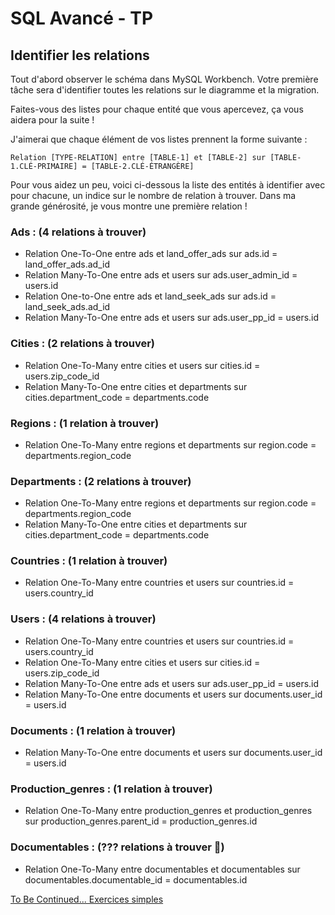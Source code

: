 # SQL Avancé - TP

## Identifier les relations

Tout d'abord observer le schéma dans MySQL Workbench.
Votre première tâche sera d'identifier toutes les relations sur le diagramme et la migration.

Faites-vous des listes pour chaque entité que vous apercevez, ça vous aidera pour la suite !

J'aimerai que chaque élément de vos listes prennent la forme suivante :

```
Relation [TYPE-RELATION] entre [TABLE-1] et [TABLE-2] sur [TABLE-1.CLÉ-PRIMAIRE] = [TABLE-2.CLÉ-ÉTRANGÈRE]
```

Pour vous aidez un peu, voici ci-dessous la liste des entités à identifier avec pour chacune, un indice sur le nombre de relation à trouver.
Dans ma grande générosité, je vous montre une première relation !

### Ads : (4 relations à trouver)

-   Relation One-To-One entre ads et land_offer_ads sur ads.id = land_offer_ads.ad_id
-   Relation Many-To-One entre ads et users sur ads.user_admin_id = users.id
-   Relation One-to-One entre ads et land_seek_ads sur ads.id = land_seek_ads.ad_id
-   Relation Many-To-One entre ads et users sur ads.user_pp_id = users.id

### Cities : (2 relations à trouver)

-   Relation One-To-Many entre cities et users sur cities.id = users.zip_code_id
-   Relation Many-To-One entre cities et departments sur cities.department_code = departments.code

### Regions : (1 relation à trouver)

-   Relation One-To-Many entre regions et departments sur region.code = departments.region_code

### Departments : (2 relations à trouver)

-   Relation One-To-Many entre regions et departments sur region.code = departments.region_code
-   Relation Many-To-One entre cities et departments sur cities.department_code = departments.code

### Countries : (1 relation à trouver)

-   Relation One-To-Many entre countries et users sur countries.id = users.country_id

### Users : (4 relations à trouver)

-   Relation One-To-Many entre countries et users sur countries.id = users.country_id
-   Relation One-To-Many entre cities et users sur cities.id = users.zip_code_id
-   Relation Many-To-One entre ads et users sur ads.user_pp_id = users.id
-   Relation Many-To-One entre documents et users sur documents.user_id = users.id

### Documents : (1 relation à trouver)

-   Relation Many-To-One entre documents et users sur documents.user_id = users.id

### Production_genres : (1 relation à trouver)

-   Relation One-To-Many entre production_genres et production_genres sur production_genres.parent_id = production_genres.id

### Documentables : (??? relations à trouver 🙂)

-   Relation One-To-Many entre documentables et documentables sur documentables.documentable_id = documentables.id

[To Be Continued... Exercices simples](./4-Exercices-Simples.md)
